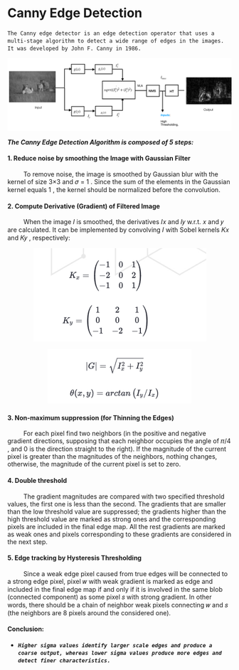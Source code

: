 # Canny Edge Detection

`The Canny edge detector is an edge detection operator that uses a multi-stage algorithm to detect a wide range of edges in the images. It was developed by John F. Canny in 1986.
`
<p align = 'center'>
            <img src = canny_edge_algorithm.png/>
</p>

***The Canny Edge Detection Algorithm is composed of 5 steps:***

#### 1. Reduce noise by smoothing the Image with Gaussian Filter

    To remove noise, the image is smoothed by Gaussian blur with the kernel of size 3×3 and 𝜎 = 1 . Since the sum of the elements in the Gaussian kernel equals 1 , the kernel should be normalized before the convolution.

#### 2. Compute Derivative (Gradient) of Filtered Image

    When the image 𝐼 is smoothed, the derivatives 𝐼𝑥 and 𝐼𝑦 w.r.t. 𝑥 and 𝑦 are calculated. It can be implemented by convolving 𝐼 with Sobel kernels 𝐾𝑥 and 𝐾𝑦 , respectively:
    
<p align = 'center'>
            <img src = sobel_kernel.png/>
</p>

<p align = 'center'>
            <img src = magnitude_angle.png/>
</p>

#### 3. Non-maximum suppression (for Thinning the Edges)

    For each pixel find two neighbors (in the positive and negative gradient directions, supposing that each neighbor occupies the angle of 𝜋/4 , and 0 is the direction straight to the right). If the magnitude of the current pixel is greater than the magnitudes of the neighbors, nothing changes, otherwise, the magnitude of the current pixel is set to zero.

#### 4. Double threshold

    The gradient magnitudes are compared with two specified threshold values, the first one is less than the second. The gradients that are smaller than the low threshold value are suppressed; the gradients higher than the high threshold value are marked as strong ones and the corresponding pixels are included in the final edge map. All the rest gradients are marked as weak ones and pixels corresponding to these gradients are considered in the next step.

#### 5. Edge tracking by Hysteresis Thresholding

    Since a weak edge pixel caused from true edges will be connected to a strong edge pixel, pixel 𝑤 with weak gradient is marked as edge and included in the final edge map if and only if it is involved in the same blob (connected component) as some pixel 𝑠 with strong gradient. In other words, there should be a chain of neighbor weak pixels connecting 𝑤 and 𝑠 (the neighbors are 8 pixels around the considered one).
    
    
#### Conclusion:

- ***`Higher sigma values identify larger scale edges and produce a coarse output, whereas lower sigma values produce more edges and detect finer characteristics.`***
